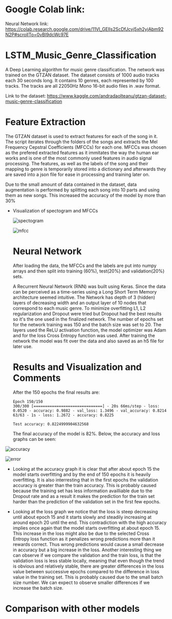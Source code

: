 # Google Colab link:
Neural Network link:
https://colab.research.google.com/drive/11VI_GEIIs2ScDfJcvj5xh2yjAbm92N2P#scrollTo=0vBl9dcWc97E

# LSTM_Music_Genre_Classification
A Deep Learning algorithm for music genre classification. The network was trained on the GTZAN dataset. The dataset consists of 1000 audio tracks each 30 seconds long. It contains 10 genres, each represented by 100 tracks. The tracks are all 22050Hz Mono 16-bit audio files in .wav format.

Link to the dataset:
https://www.kaggle.com/andradaolteanu/gtzan-dataset-music-genre-classification

# Feature Extraction
The GTZAN dataset is used to extract features for each of the song in it. The script iterates through the folders of the songs and extracts the Mel Frequency Cepstral Coefficients (MFCCs) for each one. MFCCs was chosen as the prefered extracted features as it immitates the way the human ear works and is one of the most commonly used features in audio signal processing. The features, as well as the labels of the song and their mapping to genre is temporarily stored into a dictionary and afterwards they are saved into a json file for ease in processing and training later on.

Due to the small amount of data contained in the dataset, data augmentation is performed by splitting each song into 10 parts and using them as new songs. This increased the accuracy of the model by more than 30%

- Visualization of spectogram and MFCCs

  ![spectogram](https://user-images.githubusercontent.com/58198596/133607202-d45efc3b-2e06-48c9-b7a4-0d10bc2c28cc.png)
  
  ![mfcc](https://user-images.githubusercontent.com/58198596/133607199-afca9a28-54d6-48b4-ae05-311a908bd9a0.png)
  
  # Neural Network
  
  After loading the data, the MFCCs and the labels are put into numpy arrays and then split into training (60%), test(20%) and validation(20%) sets.
  
  A Recurrent Neural Network (RNN) was built using Keras. Since the data can be perceived as a time-series using a Long Short Term Memory architecture seemed intuitive. The Network has depth of 3 (hidden) layers of decreasing width and an output layer of 10 nodes that correspond to each music genre. To minimize overfitting L1, L2 regularization and Dropout were tried but Dropout had the best results so it's the one used in the finalized network. The number of epochs set for the network training was 150 and the batch size was set to 20. The layers used the ReLU activation function, the model optimizer was Adam and for the loss Cross Entropy function was used. After training the network the model was fit over the data and also saved as an h5 file for later use.
  
  # Results and Visualization and Comments
  
  After the 150 epochs the final results are:
  
      Epoch 150/150
      300/300 [==============================] - 20s 66ms/step - loss: 0.0520 - accuracy: 0.9882 - val_loss: 1.3496 - val_accuracy: 0.8214
      63/63 - 1s - loss: 1.2672 - accuracy: 0.8225

      Test accuracy: 0.8224999904632568
      
  The final accuracy of the model is 82%. Below, the accuracy and loss graphs can be seen:
      
![accuracy](https://user-images.githubusercontent.com/58198596/133620949-5c534090-b2df-4304-beab-609c9bf8f545.png)

![error](https://user-images.githubusercontent.com/58198596/133620939-b98f9feb-14d7-41a5-ba71-81bcd8701704.png)

- Looking at the accuracy graph it is clear that after about epoch 15 the model starts overfitting and by the end of 150 epochs it is heavily overfitting. It is also interresting that in the first epochs the validation accuracy is greater than the train accuracy. This is probably caused because the training set has less information availliable due to the Dropout rate and as a result it makes the prediction for the train set harder than the prediction of the validation set in the first few epochs. 

- Looking at the loss graph we notice that the loss is steep decreasing until about epoch 15 and it starts slowly and steadily increasing at around epoch 20 until the end. This contradiction with the high accuracy implies once again that the model starts overfitting at about epoch 15. This increase in the loss might also be due to the selected Cross Entropy loss function as it penalizes wrong predictions more than it rewards correct. Thus wrong predictions would cause a small decrease in accuracy but a big increase in the loss. Another interesting thing we can observe if we compare the validation and the train loss, is that the validation loss is less stable locally, meaning that even though the trend is obvious and relatively stable, there are greater differences in the loss value between successive epochs compared to the difference in loss value in the training set. This is probably caused due to the small batch size number. We can expect to observe smaller differences if we increase the batch size.

# Comparison with other models

